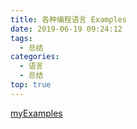 ```yaml
---
title: 各种编程语言 Examples
date: 2019-06-19 09:24:12
tags:
  - 总结
categories:
  - 语言
  - 总结  
top: true
---
```


<p></p>
<!-- more -->

[myExamples](https://github.com/www6v/myExamples.git)